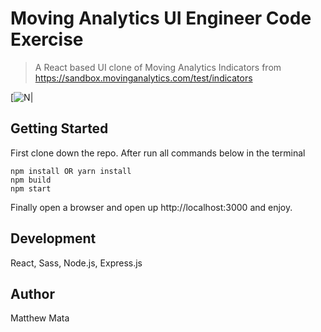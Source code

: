 # Moving Analytics UI Engineer Code Exercise

> A React based UI clone of Moving Analytics Indicators from https://sandbox.movinganalytics.com/test/indicators

[![N|](https://i.ibb.co/DrTzLnp/image-8.png)

## Getting Started
First clone down the repo.
After run all commands below in the terminal
```
npm install OR yarn install
npm build
npm start
```
Finally open a browser and open up http://localhost:3000 and enjoy.

## Development
React, Sass, Node.js, Express.js

## Author
Matthew Mata


